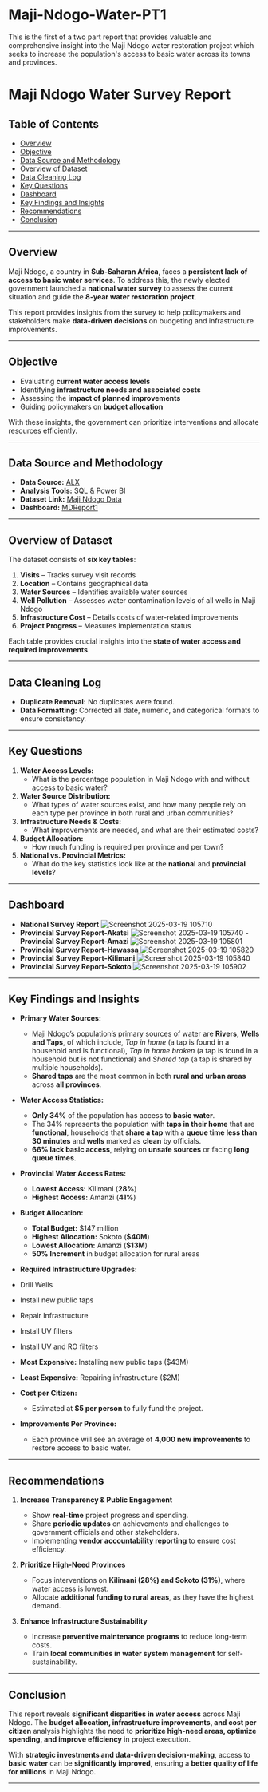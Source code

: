 # Maji-Ndogo-Water-PT1
This is the first of a two part report that provides valuable and comprehensive insight into the Maji Ndogo water restoration project which seeks to increase the population's access to basic water across its towns and provinces.

# Maji Ndogo Water Survey Report

## Table of Contents
- [Overview](#overview)
- [Objective](#objective)
- [Data Source and Methodology](#data-source-and-methodology)
- [Overview of Dataset](#overview-of-dataset)
- [Data Cleaning Log](#data-cleaning-log)
- [Key Questions](#key-questions)
- [Dashboard](Dashboard)
- [Key Findings and Insights](#key-findings-and-insights)
- [Recommendations](#recommendations)
- [Conclusion](#conclusion)

---

## Overview
Maji Ndogo, a country in **Sub-Saharan Africa**, faces a **persistent lack of access to basic water services**. To address this, the newly elected government launched a **national water survey** to assess the current situation and guide the **8-year water restoration project**.  

This report provides insights from the survey to help policymakers and stakeholders make **data-driven decisions** on budgeting and infrastructure improvements.

---

## Objective
- Evaluating **current water access levels**  
- Identifying **infrastructure needs and associated costs**  
- Assessing the **impact of planned improvements**  
- Guiding policymakers on **budget allocation**  

With these insights, the government can prioritize interventions and allocate resources efficiently.

---

## Data Source and Methodology
- **Data Source:** [ALX](https://alx-learn.explore.ai/student/dashboard)  
- **Analysis Tools:** SQL & Power BI  
- **Dataset Link:** [Maji Ndogo Data](https://docs.google.com/spreadsheets/d/1LBhcuzFUF1UOwOYPKb24vchiYKNLY60C8Exikg5bwU8/edit?usp=sharing)  
- **Dashboard:** <a href="https://1drv.ms/u/c/0c31997b4c1e9f35/EYDKUusP831ErWD09qYBahsB6L14PtxGMVXMhNhAWxzsJw?e=nxP5gK">MDReport1</a>  
 
---

## Overview of Dataset
The dataset consists of **six key tables**:  
1. **Visits** – Tracks survey visit records  
2. **Location** – Contains geographical data  
3. **Water Sources** – Identifies available water sources  
4. **Well Pollution** – Assesses water contamination levels of all wells in Maji Ndogo 
5. **Infrastructure Cost** – Details costs of water-related improvements  
6. **Project Progress** – Measures implementation status  

Each table provides crucial insights into the **state of water access and required improvements**.

---

## Data Cleaning Log
- **Duplicate Removal:** No duplicates were found.  
- **Data Formatting:** Corrected all date, numeric, and categorical formats to ensure consistency.  

---

## Key Questions
1. **Water Access Levels:**  
   - What is the percentage population in Maji Ndogo with and without access to basic water?  
2. **Water Source Distribution:**  
   - What types of water sources exist, and how many people rely on each type per province in both rural and urban communities?  
3. **Infrastructure Needs & Costs:**  
   - What improvements are needed, and what are their estimated costs?  
4. **Budget Allocation:**  
   - How much funding is required per province and per town?  
5. **National vs. Provincial Metrics:**  
   - What do the key statistics look like at the **national** and **provincial levels**?

---

## Dashboard
- **National Survey Report**
![Screenshot 2025-03-19 105710](https://github.com/user-attachments/assets/94ee68f3-8de5-46b2-b5bf-3ea359cf9e92)
- **Provincial Survey Report-Akatsi**
![Screenshot 2025-03-19 105740](https://github.com/user-attachments/assets/310c0067-9aac-45ec-baae-edeadd831a2d)
-**Provincial Survey Report-Amazi**
![Screenshot 2025-03-19 105801](https://github.com/user-attachments/assets/9396c386-5105-4bf3-b500-f26326ccd6a7)
- **Provincial Survey Report-Hawassa**
![Screenshot 2025-03-19 105820](https://github.com/user-attachments/assets/21521d78-4072-4348-ac2f-30b8edce735d)
- **Provincial Survey Report-Kilimani**
![Screenshot 2025-03-19 105840](https://github.com/user-attachments/assets/b5fad947-1571-4c50-9650-d7d0a99f6244)
- **Provincial Survey Report-Sokoto**
![Screenshot 2025-03-19 105902](https://github.com/user-attachments/assets/a1982995-0ae8-43b0-ba9a-dd05d32f8672)

---

## Key Findings and Insights
- **Primary Water Sources:**  
  - Maji Ndogo’s population’s primary sources of water are **Rivers, Wells and Taps**, of which include, *Tap in home* (a tap is found in a household and is functional), *Tap in 
    home broken* (a tap is found in a household but is not functional) and *Shared tap* (a tap is shared by multiple households). 
  - **Shared taps** are the most common in both **rural and urban areas** across **all provinces**.  

- **Water Access Statistics:**  
  - **Only 34%** of the population has access to **basic water**.
  - The 34% represents the population with **taps in their home** that are **functional**, households that **share a tap** with a **queue time less than 30 minutes** and **wells** 
    marked as **clean** by officials.
  - **66% lack basic access**, relying on **unsafe sources** or facing **long queue times**.  

- **Provincial Water Access Rates:**  
  - **Lowest Access:** Kilimani (**28%**)  
  - **Highest Access:** Amanzi (**41%**)  

- **Budget Allocation:**  
  - **Total Budget:** $147 million  
  - **Highest Allocation:** Sokoto (**$40M**)  
  - **Lowest Allocation:** Amanzi (**$13M**)
  - **50% Increment** in budget allocation for rural areas

- **Required Infrastructure Upgrades:**
- Drill Wells
- Install new public taps
- Repair Infrastructure
- Install UV filters
- Install UV and RO filters
- **Most Expensive:** Installing new public taps ($43M)  
- **Least Expensive:** Repairing infrastructure ($2M)  

- **Cost per Citizen:**  
  - Estimated at **$5 per person** to fully fund the project.  

- **Improvements Per Province:**  
  - Each province will see an  average of **4,000 new improvements** to restore access to basic water.  

---

## Recommendations
1. **Increase Transparency & Public Engagement**  
   - Show **real-time** project progress and spending. 
   - Share **periodic updates** on achievements and challenges to government officials and other stakeholders.  
   - Implementing **vendor accountability reporting** to ensure cost efficiency.  

2. **Prioritize High-Need Provinces**  
   - Focus interventions on **Kilimani (28%) and Sokoto (31%)**, where water access is lowest.  
   - Allocate **additional funding to rural areas**, as they have the highest demand.  

5. **Enhance Infrastructure Sustainability**  
   - Increase **preventive maintenance programs** to reduce long-term costs.  
   - Train **local communities in water system management** for self-sustainability.  

---

## Conclusion
This report reveals **significant disparities in water access** across Maji Ndogo. The **budget allocation, infrastructure improvements, and cost per citizen** analysis highlights the need to **prioritize high-need areas, optimize spending, and improve efficiency** in project execution.  

With **strategic investments and data-driven decision-making**, access to **basic water** can be **significantly improved**, ensuring a **better quality of life for millions** in Maji Ndogo.  

---
